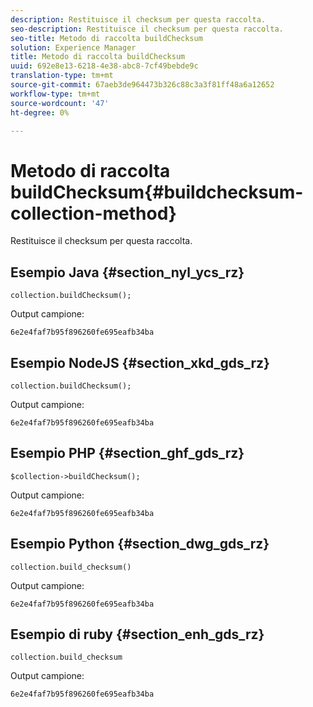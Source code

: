 ```yaml
---
description: Restituisce il checksum per questa raccolta.
seo-description: Restituisce il checksum per questa raccolta.
seo-title: Metodo di raccolta buildChecksum
solution: Experience Manager
title: Metodo di raccolta buildChecksum
uuid: 692e8e13-6218-4e38-abc8-7cf49bebde9c
translation-type: tm+mt
source-git-commit: 67aeb3de964473b326c88c3a3f81ff48a6a12652
workflow-type: tm+mt
source-wordcount: '47'
ht-degree: 0%

---
```



# Metodo di raccolta buildChecksum{#buildchecksum-collection-method}

Restituisce il checksum per questa raccolta.

## Esempio Java {#section_nyl_ycs_rz}

```
collection.buildChecksum(); 
```

Output campione:

```
6e2e4faf7b95f896260fe695eafb34ba 
```

## Esempio NodeJS {#section_xkd_gds_rz}

```
collection.buildChecksum(); 
```

Output campione:

```
6e2e4faf7b95f896260fe695eafb34ba 
```

## Esempio PHP {#section_ghf_gds_rz}

```
$collection->buildChecksum(); 
```

Output campione:

```
6e2e4faf7b95f896260fe695eafb34ba 
```

## Esempio Python {#section_dwg_gds_rz}

```
collection.build_checksum() 
```

Output campione:

```
6e2e4faf7b95f896260fe695eafb34ba 
```

## Esempio di ruby {#section_enh_gds_rz}

```
collection.build_checksum
```

Output campione:

```
6e2e4faf7b95f896260fe695eafb34ba 
```

